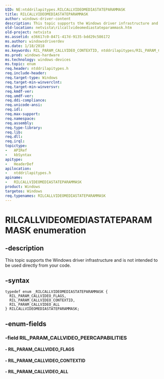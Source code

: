 ```yaml
---
UID: NE:ntddrilapitypes.RILCALLVIDEOMEDIASTATEPARAMMASK
title: RILCALLVIDEOMEDIASTATEPARAMMASK
author: windows-driver-content
description: This topic supports the Windows driver infrastructure and is not intended to be used directly from your code.
old-location: netvista\rilcallvideomediastateparammask.htm
old-project: netvista
ms.assetid: e36617c0-8471-417d-9135-bdd29c586172
ms.author: windowsdriverdev
ms.date: 1/18/2018
ms.keywords: RIL_PARAM_CALLVIDEO_CONTEXTID, ntddrilapitypes/RIL_PARAM_CALLVIDEO_CONTEXTID, netvista.rilcallvideomediastateparammask, RIL_PARAM_CALLVIDEO_ALL, RILCALLVIDEOMEDIASTATEPARAMMASK enumeration [Network Drivers Starting with Windows Vista], ntddrilapitypes/RILCALLVIDEOMEDIASTATEPARAMMASK, RILCALLVIDEOMEDIASTATEPARAMMASK, ntddrilapitypes/RIL_PARAM_CALLVIDEO_FLAGS, RIL_PARAM_CALLVIDEO_FLAGS, ntddrilapitypes/RIL_PARAM_CALLVIDEO_ALL
ms.prod: windows-hardware
ms.technology: windows-devices
ms.topic: enum
req.header: ntddrilapitypes.h
req.include-header: 
req.target-type: Windows
req.target-min-winverclnt: 
req.target-min-winversvr: 
req.kmdf-ver: 
req.umdf-ver: 
req.ddi-compliance: 
req.unicode-ansi: 
req.idl: 
req.max-support: 
req.namespace: 
req.assembly: 
req.type-library: 
req.lib: 
req.dll: 
req.irql: 
topictype:
-	APIRef
-	kbSyntax
apitype:
-	HeaderDef
apilocation:
-	ntddrilapitypes.h
apiname:
-	RILCALLVIDEOMEDIASTATEPARAMMASK
product: Windows
targetos: Windows
req.typenames: RILCALLVIDEOMEDIASTATEPARAMMASK
---
```


# RILCALLVIDEOMEDIASTATEPARAMMASK enumeration


## -description


This topic supports the Windows driver infrastructure and is not intended to be used directly from your code.


## -syntax


````
typedef enum _RILCALLVIDEOMEDIASTATEPARAMMASK { 
  RIL_PARAM_CALLVIDEO_FLAGS,
  RIL_PARAM_CALLVIDEO_CONTEXTID,
  RIL_PARAM_CALLVIDEO_ALL
} RILCALLVIDEOMEDIASTATEPARAMMASK;
````


## -enum-fields




### -field RIL_PARAM_CALLVIDEO_PEERCAPABILITIES



#### - RIL_PARAM_CALLVIDEO_FLAGS



#### - RIL_PARAM_CALLVIDEO_CONTEXTID



#### - RIL_PARAM_CALLVIDEO_ALL


